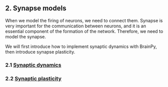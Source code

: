 ## 2. Synapse models

When we model the firing of neurons, we need to connect them. Synapse is very important for the communication between neurons, and it is an essential component of the formation of the network. Therefore, we need to model the synapse.

We will first introduce how to implement synaptic dynamics with BrainPy, then introduce synapse plasticity.

### 2.1 [Synaptic dynamics](synapse/dynamics.md)

### 2.2 [Synaptic plasticity](synapse/plasticity.md)